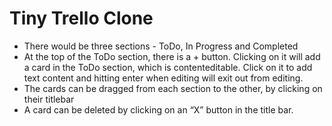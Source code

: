 # Tiny Trello Clone

- There would be three sections - ToDo, In Progress and Completed
- At the top of the ToDo section, there is a + button. Clicking on it will add a card in the ToDo section, which is contenteditable. Click on it to add text content and hitting enter when editing will exit out from editing.
- The cards can be dragged from each section to the other, by clicking on their titlebar
- A card can be deleted by clicking on an “X” button in the title bar.
